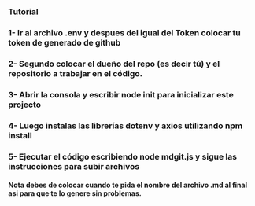 ### Tutorial 

### 1- Ir al archivo .env y despues del igual del Token colocar tu token de generado de github

### 2- Segundo colocar el dueño del repo (es decir tú) y el repositorio a trabajar en el código.

### 3- Abrir la consola y escribir node init para inicializar este projecto

### 4- Luego instalas las librerías dotenv y axios utilizando npm install

### 5- Ejecutar el código escribiendo node mdgit.js y sigue las instrucciones para subir archivos 

#### Nota debes de colocar cuando te pida el nombre del archivo .md al final asi para que te lo genere sin problemas.